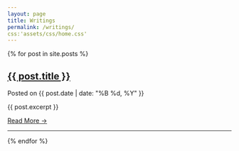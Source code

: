 ```yaml
---
layout: page
title: Writings
permalink: /writings/
css:'assets/css/home.css'
---
```


{% for post in site.posts %}
  <div class="post-preview">
    <h2 class="post-title">
      <a href="{{ post.url | relative_url }}">{{ post.title }}</a>
    </h2>
    <p class="post-meta">
      Posted on {{ post.date | date: "%B %d, %Y" }}
    </p>
    <p class="post-excerpt">{{ post.excerpt }}</p>
    <p><a href="{{ post.url | relative_url }}">Read More →</a></p>
    <hr>
  </div>
{% endfor %}
